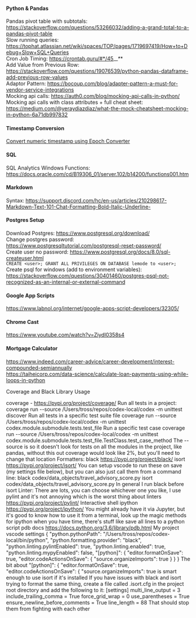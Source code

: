 #### Python & Pandas
Pandas pivot table with subtotals: https://stackoverflow.com/questions/53266032/adding-a-grand-total-to-a-pandas-pivot-table <br>
Slow running queries: https://tophat.atlassian.net/wiki/spaces/TOP/pages/1719697419/How+to+Debug+Slow+SQL+Queries <br>
Cron Job Timing: https://crontab.guru/#*/45_*_*_*_* <br>
Add Value from Previous Row: https://stackoverflow.com/questions/19076539/python-pandas-dataframe-add-previous-row-values <br>
Adaptor Pattern: https://bocoup.com/blog/adapter-pattern-a-must-for-vendor-service-integrations <br>
Mocking api calls: https://auth0.com/blog/mocking-api-calls-in-python/ <br>
Mocking api calls with class attributes + full cheat sheet: https://medium.com/@yeraydiazdiaz/what-the-mock-cheatsheet-mocking-in-python-6a71db997832 <br>

#### Timestamp Conversion
[Convert numeric timestamp using Epoch Converter](https://www.epochconverter.com/)

#### SQL
SQL Analytics Windows Functions: https://docs.oracle.com/cd/B19306_01/server.102/b14200/functions001.htm <br>

#### Markdown
Syntax: https://support.discord.com/hc/en-us/articles/210298617-Markdown-Text-101-Chat-Formatting-Bold-Italic-Underline-  

#### Postgres Setup
Download Postgres: https://www.postgresql.org/download/ <br>
Change postgres password: https://www.postgresqltutorial.com/postgresql-reset-password/ <br>
Create user no password: https://www.postgresql.org/docs/8.0/sql-createuser.html <br>
```CREATE <user>; GRANT ALL PRIVILEGES ON DATABASE lemode to <user>;``` <br>
Create psql for windows (add to environment variables): https://stackoverflow.com/questions/30401460/postgres-psql-not-recognized-as-an-internal-or-external-command

#### Google App Scripts
https://www.labnol.org/internet/google-apps-script-developers/32305/ <br>

#### Chrome Cast
https://www.youtube.com/watch?v=ZiydI0358s4 <br>

#### Mortgage Calculator
https://www.indeed.com/career-advice/career-development/interest-compounded-semiannually <br>
https://taiheicorp.com/data-science/calculate-loan-payments-using-while-loops-in-python <br>

Coverage and Black Library Usage

coverage - https://pypi.org/project/coverage/
Run all tests in a project:
coverage run --source /Users/tross/repos/codex-local/codex -m unittest discover
Run all tests in a specific test suite file
coverage run --source /Users/tross/repos/codex-local/codex -m unittest codex.module.submodule.tests.test_file
Run a specific test case
coverage run --source /Users/tross/repos/codex-local/codex -m unittest codex.module.submodule.tests.test_file.TestClass.test_case_method
The --source is so it doesn't look for tests on all the modules in the project, like pandas, without this out coverage would look like 2%, but you'll need to change that location
Formatters:
black https://pypi.org/project/black/
isort https://pypi.org/project/isort/
You can setup vscode to run these on save (my settings file below), but you can also just call them from a command line:
black codex/data_objects/travel_advisory_score.py
isort codex/data_objects/travel_advisory_score.py
In general I run black before isort
Linter:
There are lots, you can choose whichever one you like, I use pylint and it's not annoying which is the worst thing about linters
https://pypi.org/project/pylint/
Interactive shell
ipython https://pypi.org/project/ipython/
You might already have it via Jupyter, but it's good to know how to use it from a terminal, look up the magic methods for ipython when you have time, there's stuff like save all lines to a python script
pdb docs https://docs.python.org/3.6/library/pdb.html
My project vscode settings
{
    "python.pythonPath": "/Users/tross/repos/codex-local/bin/python",
    "python.formatting.provider": "black",
    "python.linting.pylintEnabled": true,
    "python.linting.enabled": true,
    "python.linting.mypyEnabled": false,
    "[python]": {
        "editor.formatOnSave": true,
        "editor.codeActionsOnSave": {
            "source.organizeImports": true
        }
    }
}
The bit about
    "[python]": {
        "editor.formatOnSave": true,
        "editor.codeActionsOnSave": {
            "source.organizeImports": true
is smart enough to use isort if it's installed
If you have issues with black and isort trying to format the same thing, create a file called .isort.cfg in the project root directory and add the following to it:
[settings]
multi_line_output = 3
include_trailing_comma = True
force_grid_wrap = 0
use_parentheses = True
ensure_newline_before_comments = True
line_length = 88
That should stop them from fighting with each other
